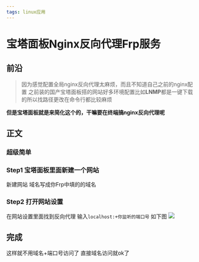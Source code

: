```yaml
---
tags: linux应用
---
```

# 宝塔面板Nginx反向代理Frp服务
## 前沿
> 因为感觉配置全局nginx反向代理太麻烦，而且不知道自己之前的nginx配置
> 之前装的国产宝塔面板搭的网站好多环境配置比如**LNMP**都是一键下载的所以找路径更改在命令行都比较麻烦
> 
**但是宝塔面板就是来简化这个的，干嘛要在终端搞nginx反向代理呢**
## 正文
### 超级简单
### Step1 宝塔面板里面新建一个网站
新建网站 域名写成你Frp中填的的域名
### Step2 打开网站设置
在网站设置里面找到反向代理
输入`localhost:+你监听的端口号`
如下图
![](https://blog.chauncey09.com/usr/uploads/2020/01/294485348.png)
## 完成
这样就不用域名+端口号访问了
直接域名访问就ok了
